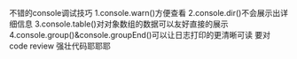 不错的console调试技巧
1.console.warn()方便查看
2.console.dir()不会展示出详细信息
3.console.table()对对象数组的数据可以友好直接的展示
4.console.group()&console.groupEnd()可以让日志打印的更清晰可读
要对code review 强壮代码耶耶耶